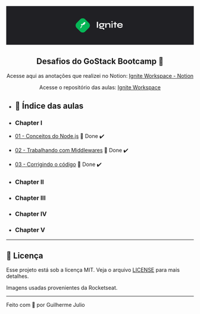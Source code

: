 <img alt="Ignite" src=".github/Ignite_background.png" />

<h2 align="center">
  Desafios do GoStack Bootcamp 🚀

</h2>

<p align="center">
  Acesse aqui as anotações que realizei no Notion: <a href="https://www.notion.so/igniteguilhermejulio/Home-bf47ee8ad4fa4de7b3584e5cf16b401c">Ignite Workspace - Notion</a>
</p>
  
<p align="center">Acesse o repositório das aulas: <a href="https://github.com/guilhermejulio/ignite-nodejs-workspace">Ignite Workspace</a></p>

- ## 📜 Índice das aulas

- ### Chapter I
  
- [01 - Conceitos do Node.js](https://github.com/guilhermejulio/ignite-nodejs-desafios/tree/main/01-conceitos-nodejs) 🚀 Done :heavy_check_mark:
- [02 - Trabalhando com Middlewares](https://github.com/guilhermejulio/ignite-nodejs-desafios/tree/main/02-ignite-middlewares) 🚀 Done :heavy_check_mark:
- [03 - Corrigindo o código](https://github.com/guilhermejulio/ignite-nodejs-desafios/tree/main/03-ignite-corrigindo-codigo) 🚀 Done :heavy_check_mark:

- ### Chapter II


- ### Chapter III


- ### Chapter IV


- ### Chapter V


--- 


## :memo: Licença

Esse projeto está sob a licença MIT. Veja o arquivo [LICENSE](LICENSE) para mais detalhes.

Imagens usadas provenientes da Rocketseat.

---

Feito com 💜 por Guilherme Julio
